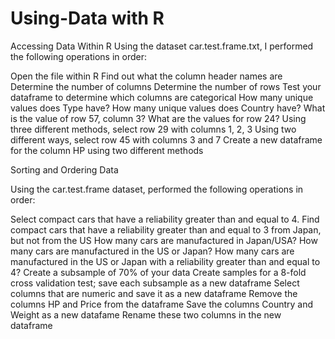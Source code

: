 # Using-Data with R

Accessing Data Within R
Using the dataset car.test.frame.txt, I performed the following operations in order:

Open the file within R
Find out what the column header names are
Determine the number of columns
Determine the number of rows
Test your dataframe to determine which columns are categorical
How many unique values does Type have?
How many unique values does Country have?
What is the value of row 57, column 3?
What are the values for row 24?
Using three different methods, select row 29 with columns 1, 2, 3
Using two different ways, select row 45 with columns 3 and 7
Create a new dataframe for the column HP using two different methods

Sorting and Ordering Data 

Using the car.test.frame dataset, performed the following operations in order:

Select compact cars that have a reliability greater than and equal to 4.
Find compact cars that have a reliability greater than and equal to 3 from Japan, but not from the US
How many cars are manufactured in Japan/USA?
How many cars are manufactured in the US or Japan?
How many cars are manufactured in the US or Japan with a reliability greater than and equal to 4?
Create a subsample of 70% of your data
Create samples for a 8-fold cross validation test; save each subsample as a new dataframe
Select columns that are numeric and save it as a new dataframe
Remove the columns HP and Price from the dataframe
Save the columns Country and Weight as a new datafame
Rename these two columns in the new dataframe
